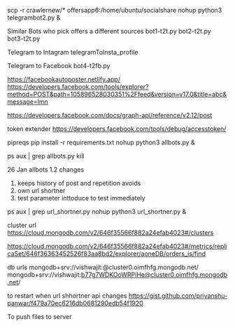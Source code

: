 scp -r crawlernew/* offersapp6:/home/ubuntu/socialshare
nohup python3 telegrambot2.py &

Similar Bots who pick offers a different sources
bot1-t2t.py
bot2-t2t.py
bot3-t2t.py

Telegram to Intagram
telegramToInsta_profile

Telegram to Facebook
bot4-t2fb.py


https://facebookautoposter.netlify.app/
https://developers.facebook.com/tools/explorer?method=POST&path=105896528030351%2Ffeed&version=v17.0&title=abc&message=lmn

https://developers.facebook.com/docs/graph-api/reference/v2.12/post

token extender
https://developers.facebook.com/tools/debug/accesstoken/


pipreqs
pip install -r requirements.txt
nohup python3 allbots.py &

ps aux | grep allbots.py
kill <processid>


26 Jan
allbots 1.2
changes
1. keeps history of post and repetition avoids
2. own url shortner
3. test parameter inttoduce to test immediately


ps aux | grep url_shortner.py
nohup python3 url_shortner.py &

cluster url
https://cloud.mongodb.com/v2/646f35566f882a24efab4023#/clusters

https://cloud.mongodb.com/v2/646f35566f882a24efab4023#/metrics/replicaSet/646f36363452526f83aa8bd2/explorer/aoneDB/orders_is/find


db urls
mongodb+srv://vishwajit:<password>@cluster0.oimfhfg.mongodb.net/
mongodb+srv://vishwajit:b77g7WDKOoWRPiHe@cluster0.oimfhfg.mongodb.net/


to restart when url shhortner api changes
https://gist.github.com/priyanshu-panwar/f479a70ec6216db0681290edb54f1920

To push files to server
